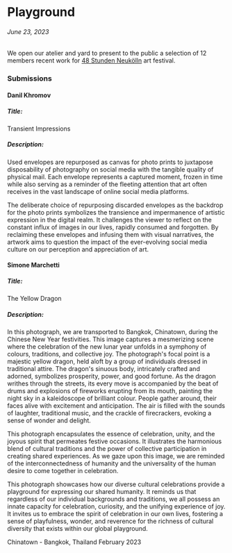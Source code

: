 # Playground
###### June 23, 2023

We open our atelier and yard to present to the public a selection of 12 members recent work for [48 Stunden Neukölln](https://48-stunden-neukoelln.de/de/festival) art festival.

### Submissions

#### Danil Khromov
##### Title:
Transient Impressions
##### Description:
Used envelopes are repurposed as canvas for photo prints to juxtapose disposability of photography on social media with the tangible quality of physical mail. Each envelope represents a captured moment, frozen in time while also serving as a reminder of the fleeting attention that art often receives in the vast landscape of online social media platforms.

The deliberate choice of repurposing discarded envelopes as the backdrop for the photo prints symbolizes the transience and impermanence of artistic expression in the digital realm. It challenges the viewer to reflect on the constant influx of images in our lives, rapidly consumed and forgotten. By reclaiming these envelopes and infusing them with visual narratives, the artwork aims to question the impact of the ever-evolving social media culture on our perception and appreciation of art.


#### Simone Marchetti
##### Title:
The Yellow Dragon
##### Description:
In this photograph, we are transported to Bangkok, Chinatown, during the Chinese New Year festivities. This image captures a mesmerizing scene where the celebration of the new lunar year unfolds in a symphony of colours, traditions, and collective joy.
The photograph's focal point is a majestic yellow dragon, held aloft by a group of individuals dressed in traditional attire. The dragon's sinuous body, intricately crafted and adorned, symbolizes prosperity, power, and good fortune. As the dragon writhes through the streets, its every move is accompanied by the beat of drums and explosions of fireworks erupting from its mouth, painting the night sky in a kaleidoscope of brilliant colour.
People gather around, their faces alive with excitement and anticipation. The air is filled with the sounds of laughter, traditional music, and the crackle of firecrackers, evoking a sense of wonder and delight.

This photograph encapsulates the essence of celebration, unity, and the joyous spirit that permeates festive occasions. It illustrates the harmonious blend of cultural traditions and the power of collective participation in creating shared experiences. As we gaze upon this image, we are reminded of the interconnectedness of humanity and the universality of the human desire to come together in celebration.

This photograph showcases how our diverse cultural celebrations provide a playground for expressing our shared humanity. It reminds us that regardless of our individual backgrounds and traditions, we all possess an innate capacity for celebration, curiosity, and the unifying experience of joy. It invites us to embrace the spirit of celebration in our own lives, fostering a sense of playfulness, wonder, and reverence for the richness of cultural diversity that exists within our global playground.

Chinatown - Bangkok, Thailand
February 2023

